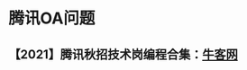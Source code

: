 # 腾讯OA问题
## 【2021】腾讯秋招技术岗编程合集：[牛客网](https://www.nowcoder.com/exam/test/79003177/detail?pid=38431372 "access")
